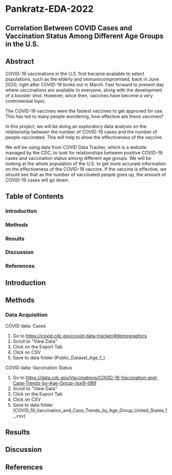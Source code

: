 # Pankratz-EDA-2022
## Correlation Between COVID Cases and Vaccination Status Among Different Age Groups in the U.S. 

## Abstract
COVID-19 vaccinations in the U.S. first became available to select populations, such as the elderly and immunocompromised, back in June 2020, right after COVID-19 broke out in March. Fast forward to present day where vaccinations are available to everyone, along with the development of a booster shot. However, since then, vaccines have become a very controversial topic. 

The COVID-19 vaccines were the fastest vaccines to get approved for use. This has led to many people wondering, how effective are these vaccines?

In this project, we will be doing an exploratory data analysis on the relationship between the number of COVID-19 cases and the number of people vaccinated. This will help to show the effectiveness of the vaccine. 

We will be using data from COVID Data Tracker, which is a website managed by the CDC, to look for relationships between positive COVID-19 cases and vaccination status among different age groups. We will be looking at the whole population of the U.S. to get more accurate information on the effectiveness of the COVID-19 vaccine. If the vaccine is effective, we should see that as the number of vaccinated people goes up, the amount of COVID-19 cases will go down. 

## Table of Contents
### Introduction
### Methods
### Results
### Discussion
### References


## Introduction


## Methods


### Data Acquisition

COVID data: Cases

1.  Go to <https://covid.cdc.gov/covid-data-tracker/#demographics>
2. Scroll to "View Data"
3. Click on the Export Tab
4. Click on CSV
5.  Save to data folder (Public_Dataset_Age_1_)

COVID data: Vaccination Status

1. Go to https://data.cdc.gov/Vaccinations/COVID-19-Vaccination-and-Case-Trends-by-Age-Group-/gxj9-t96f
2. Scroll to "View Data"
3. Click on the Export Tab
4. Click on CSV
5.  Save to data folder (COVID_19_Vaccination_and_Case_Trends_by_Age_Group_United_States_1_.csv)


## Results

## Discussion

## References
